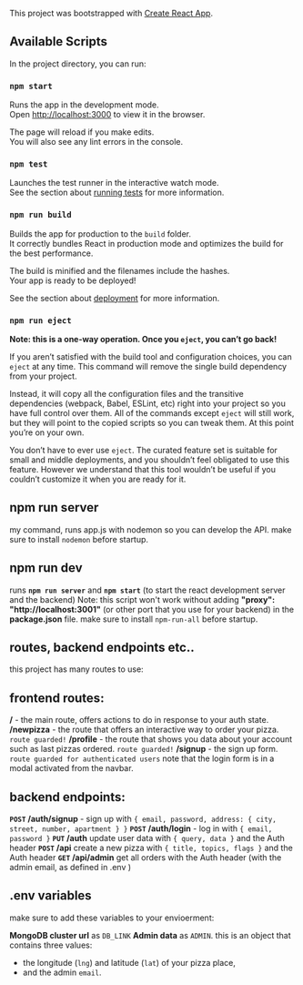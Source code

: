 This project was bootstrapped with [Create React App](https://github.com/facebook/create-react-app).

## Available Scripts

In the project directory, you can run:

### `npm start`

Runs the app in the development mode.<br />
Open [http://localhost:3000](http://localhost:3000) to view it in the browser.

The page will reload if you make edits.<br />
You will also see any lint errors in the console.

### `npm test`

Launches the test runner in the interactive watch mode.<br />
See the section about [running tests](https://facebook.github.io/create-react-app/docs/running-tests) for more information.

### `npm run build`

Builds the app for production to the `build` folder.<br />
It correctly bundles React in production mode and optimizes the build for the best performance.

The build is minified and the filenames include the hashes.<br />
Your app is ready to be deployed!

See the section about [deployment](https://facebook.github.io/create-react-app/docs/deployment) for more information.

### `npm run eject`

**Note: this is a one-way operation. Once you `eject`, you can’t go back!**

If you aren’t satisfied with the build tool and configuration choices, you can `eject` at any time. This command will remove the single build dependency from your project.

Instead, it will copy all the configuration files and the transitive dependencies (webpack, Babel, ESLint, etc) right into your project so you have full control over them. All of the commands except `eject` will still work, but they will point to the copied scripts so you can tweak them. At this point you’re on your own.

You don’t have to ever use `eject`. The curated feature set is suitable for small and middle deployments, and you shouldn’t feel obligated to use this feature. However we understand that this tool wouldn’t be useful if you couldn’t customize it when you are ready for it.

## npm run server

my command, runs app.js with nodemon so you can develop the API.
make sure to install `nodemon` before startup.

## npm run dev

runs **`npm run server`** and **`npm start`** (to start the react development server and the backend)
Note: this script won't work without adding **"proxy": "http://localhost:3001"** (or other port that you use for your backend) in the **package.json** file. 
make sure to install `npm-run-all` before startup.

## routes, backend endpoints etc.. 

this project has many routes to use:

## frontend routes:

**/** - the main route, offers actions to do in response to your auth state.
**/newpizza** - the route that offers an interactive way to order your pizza. `route guarded!`
**/profile** - the route that shows you data about your account such as last pizzas ordered. `route guarded!`
**/signup** - the sign up form. `route guarded for authenticated users`
note that the login form is in a modal activated from the navbar.

## backend endpoints: 

**`POST` /auth/signup** - sign up with `{ email, password, address: { city, street, number, apartment } }`
**`POST` /auth/login** - log in with `{ email, password }`
**`PUT` /auth** update user data with `{ query, data }` and the Auth header
**`POST` /api** create a new pizza with `{ title, topics, flags }` and the Auth header
**`GET` /api/admin** get all orders with the Auth header (with the admin email, as defined in .env )

## .env variables 

make sure to add these variables to your envioerment:

**MongoDB cluster url** as `DB_LINK`
**Admin data** as `ADMIN`. this is an object that contains three values: 
 - the longitude (`lng`) and latitude (`lat`) of your pizza place,
 - and the admin `email`.